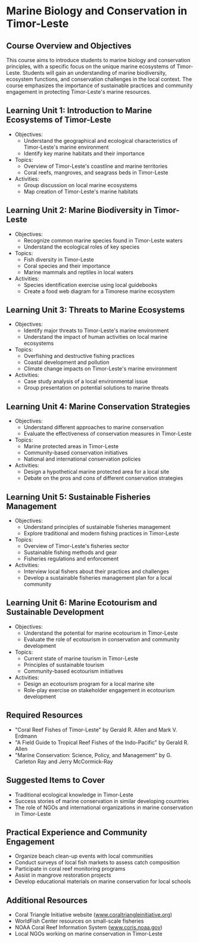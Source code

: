 # Marine Biology and Conservation in Timor-Leste

## Course Overview and Objectives

This course aims to introduce students to marine biology and conservation principles, with a specific focus on the unique marine ecosystems of Timor-Leste. Students will gain an understanding of marine biodiversity, ecosystem functions, and conservation challenges in the local context. The course emphasizes the importance of sustainable practices and community engagement in protecting Timor-Leste's marine resources.

## Learning Unit 1: Introduction to Marine Ecosystems of Timor-Leste
- Objectives:
  * Understand the geographical and ecological characteristics of Timor-Leste's marine environment
  * Identify key marine habitats and their importance
- Topics:
  * Overview of Timor-Leste's coastline and marine territories
  * Coral reefs, mangroves, and seagrass beds in Timor-Leste
- Activities:
  * Group discussion on local marine ecosystems
  * Map creation of Timor-Leste's marine habitats

## Learning Unit 2: Marine Biodiversity in Timor-Leste
- Objectives:
  * Recognize common marine species found in Timor-Leste waters
  * Understand the ecological roles of key species
- Topics:
  * Fish diversity in Timor-Leste
  * Coral species and their importance
  * Marine mammals and reptiles in local waters
- Activities:
  * Species identification exercise using local guidebooks
  * Create a food web diagram for a Timorese marine ecosystem

## Learning Unit 3: Threats to Marine Ecosystems
- Objectives:
  * Identify major threats to Timor-Leste's marine environment
  * Understand the impact of human activities on local marine ecosystems
- Topics:
  * Overfishing and destructive fishing practices
  * Coastal development and pollution
  * Climate change impacts on Timor-Leste's marine environment
- Activities:
  * Case study analysis of a local environmental issue
  * Group presentation on potential solutions to marine threats

## Learning Unit 4: Marine Conservation Strategies
- Objectives:
  * Understand different approaches to marine conservation
  * Evaluate the effectiveness of conservation measures in Timor-Leste
- Topics:
  * Marine protected areas in Timor-Leste
  * Community-based conservation initiatives
  * National and international conservation policies
- Activities:
  * Design a hypothetical marine protected area for a local site
  * Debate on the pros and cons of different conservation strategies

## Learning Unit 5: Sustainable Fisheries Management
- Objectives:
  * Understand principles of sustainable fisheries management
  * Explore traditional and modern fishing practices in Timor-Leste
- Topics:
  * Overview of Timor-Leste's fisheries sector
  * Sustainable fishing methods and gear
  * Fisheries regulations and enforcement
- Activities:
  * Interview local fishers about their practices and challenges
  * Develop a sustainable fisheries management plan for a local community

## Learning Unit 6: Marine Ecotourism and Sustainable Development
- Objectives:
  * Understand the potential for marine ecotourism in Timor-Leste
  * Evaluate the role of ecotourism in conservation and community development
- Topics:
  * Current state of marine tourism in Timor-Leste
  * Principles of sustainable tourism
  * Community-based ecotourism initiatives
- Activities:
  * Design an ecotourism program for a local marine site
  * Role-play exercise on stakeholder engagement in ecotourism development

## Required Resources

- "Coral Reef Fishes of Timor-Leste" by Gerald R. Allen and Mark V. Erdmann
- "A Field Guide to Tropical Reef Fishes of the Indo-Pacific" by Gerald R. Allen
- "Marine Conservation: Science, Policy, and Management" by G. Carleton Ray and Jerry McCormick-Ray

## Suggested Items to Cover

- Traditional ecological knowledge in Timor-Leste
- Success stories of marine conservation in similar developing countries
- The role of NGOs and international organizations in marine conservation in Timor-Leste

## Practical Experience and Community Engagement

- Organize beach clean-up events with local communities
- Conduct surveys of local fish markets to assess catch composition
- Participate in coral reef monitoring programs
- Assist in mangrove restoration projects
- Develop educational materials on marine conservation for local schools

## Additional Resources

- Coral Triangle Initiative website (www.coraltriangleinitiative.org)
- WorldFish Center resources on small-scale fisheries
- NOAA Coral Reef Information System (www.coris.noaa.gov)
- Local NGOs working on marine conservation in Timor-Leste